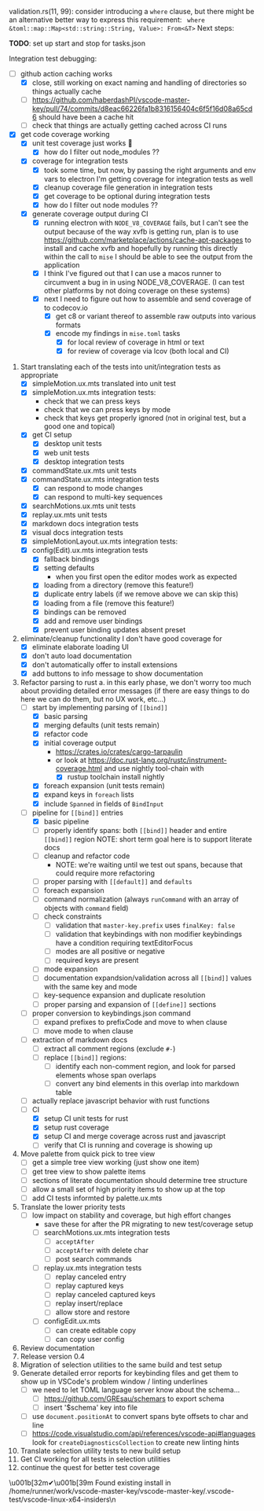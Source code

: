 validation.rs(11, 99): consider introducing a `where` clause, but there might be an alternative better way to express this requirement: ` where &toml::map::Map<std::string::String, Value>: From<&T>`
Next steps:

**TODO**: set up start and stop for tasks.json

Integration test debugging:
- [ ] github action caching works
    - [x] close, still working on exact naming and handling of directories so things actually cache
    - [ ] https://github.com/haberdashPI/vscode-master-key/pull/74/commits/d8eac66226fa1b8316156404c6f5f16d08a65cd6 should have been a cache hit
    - [ ] check that things are actually getting cached across CI runs
- [x] get code coverage working
    - [x] unit test coverage just works 🚀
        - [x] how do I filter out node_modules ??
    - [x] coverage for integration tests
        - [x] took some time, but now, by passing the right arguments and env vars to electron I'm getting coverage for integration tests as well
        - [x] cleanup coverage file generation in integration tests
        - [x] get coverage to be optional during integration tests
        - [x] how do I filter out node modules ??
    - [x] generate coverage output during CI
        - [x] running electron with `NODE_V8_COVERAGE` fails, but I can't
              see the output because of the way xvfb is getting run,
              plan is to use https://github.com/marketplace/actions/cache-apt-packages
              to install and cache xvfb and hopefully by running this
              directly within the call to `mise` I should be able to
              see the output from the application
        - [x] I think I've figured out that I can use a macos runner to circumvent a bug in
              in using NODE_V8_COVERAGE. (I can test other platforms by not doing coverage on these systems)
        - [x] next I need to figure out how to assemble and send coverage of to codecov.io
            - [x] get c8 or variant thereof to assemble raw outputs into various formats
            - [x] encode my findings in `mise.toml` tasks
                - [x] for local review of coverage in html or text
                - [x] for review of coverage via lcov (both local and CI)

1. Start translating each of the tests into unit/integration tests as appropriate
    - [x] simpleMotion.ux.mts translated into unit test
    - [x] simpleMotion.ux.mts integration tests:
        - check that we can press keys
        - check that we can press keys by mode
        - check that keys get properly ignored (not in original test, but a good one and topical)
    - [x] get CI setup
        - [x] desktop unit tests
        - [x] web unit tests
        - [x] desktop integration tests
    - [x] commandState.ux.mts unit tests
    - [x] commandState.ux.mts integration tests
        - [x] can respond to mode changes
        - [x] can respond to multi-key sequences
    - [x] searchMotions.ux.mts unit tests
    - [x] replay.ux.mts unit tests
    - [x] markdown docs integration tests
    - [x] visual docs integration tests
    - [x] simpleMotionLayout.ux.mts integration tests:
    - [X] config(Edit).ux.mts integration tests
        - [X] fallback bindings
        - [X] setting defaults
            - when you first open the editor modes work as expected
        - [X] loading from a directory (remove this feature!)
        - [X] duplicate entry labels (if we remove above we can skip this)
        - [X] loading from a file (remove this feature!)
        - [X] bindings can be removed
        - [X] add and remove user bindings
        - [X] prevent user binding updates absent preset
2. eliminate/cleanup functionality I don't have good coverage for
    - [X] eliminate elaborate loading UI
    - [X] don't auto load documentation
    - [X] don't automatically offer to install extensions
    - [X] add buttons to info message to show documentation
3. Refactor parsing to rust
    a. in this early phase, we don't worry too much about providing detailed error messages
       (if there are easy things to do here we can do them, but no UX work, etc...)
    - [ ] start by implementing parsing of `[[bind]]`
        - [X] basic parsing
        - [X] merging defaults (unit tests remain)
        - [X] refactor code
        - [X] initial coverage output
            - https://crates.io/crates/cargo-tarpaulin
            - or look at https://doc.rust-lang.org/rustc/instrument-coverage.html and use
            nightly tool-chain with
                - [X] rustup toolchain install nightly
        - [X] foreach expansion (unit tests remain)
        - [X] expand keys in `foreach` lists
        - [x] include `Spanned` in fields of `BindInput`
    - [ ] pipeline for `[[bind]]` entries
        - [X] basic pipeline
        - [ ] properly identify spans: both `[[bind]]` header and entire `[[bind]]` region
              NOTE: short term goal here is to support literate docs
        - [ ] cleanup and refactor code
            - NOTE: we're waiting until we test out spans, because that could require
              more refactoring
        - [ ] proper parsing with `[[default]]` and `defaults`
        - [ ] foreach expansion
        - [ ] command normalization (always `runCommand` with an array of objects with `command` field)
        - [ ] check constraints
            - [ ] validation that `master-key.prefix` uses `finalKey: false`
            - [ ] validation that keybindings with non modifier keybindings
              have a condition requiring textEditorFocus
            - [ ] modes are all positive or negative
            - [ ] required keys are present
        - [ ] mode expansion
        - [ ] documentation expandsion/validation across all `[[bind]]` values
              with the same key and mode
        - [ ] key-sequence expansion and duplicate resolution
        - [ ] proper parsing and expansion of `[[define]]` sections
    - [ ] proper conversion to keybindings.json command
        - [ ] expand prefixes to prefixCode and move to when clause
        - [ ] move mode to when clause
    - [ ] extraction of markdown docs
        - [ ] extract all comment regions (exclude `#-`)
        - [ ] replace `[[bind]]` regions:
            - [ ] identify each non-comment region, and look for parsed elements
                  whose span overlaps
            - [ ] convert any bind elements in this overlap into markdown table
    - [ ] actually replace javascript behavior with rust functions
    - [ ] CI
        - [x] setup CI unit tests for rust
        - [x] setup rust coverage
        - [x] setup CI and merge coverage across rust and javascript
        - [ ] verify that CI is running and coverage is showing up

4. Move palette from quick pick to tree view
    - [ ] get a simple tree view working (just show one item)
    - [ ] get tree view to show palette items
    - [ ] sections of literate documentation should determine tree structure
    - [ ] allow a small set of high priority items to show up at the top
    - [ ] add CI tests informted by palette.ux.mts
5. Translate the lower priority tests
    - [ ] low impact on stability and coverage, but high effort changes
        - save these for after the PR migrating to new test/coverage setup
        - [ ] searchMotions.ux.mts integration tests
            - [ ] `acceptAfter`
            - [ ] `acceptAfter` with delete char
            - [ ] post search commands
        - [ ] replay.ux.mts integration tests
            - [ ] replay canceled entry
            - [ ] replay captured keys
            - [ ] replay canceled captured keys
            - [ ] replay insert/replace
            - [ ] allow store and restore
        - [ ] configEdit.ux.mts
            - [ ] can create editable copy
            - [ ] can copy user config
6. Review documentation
7. Release version 0.4
8. Migration of selection utilities to the same build and test setup
9. Generate detailed error reports for keybinding files and get them to show
   up in VSCode's problem window / linting underlines
    - [ ] we need to let TOML language server know about the schema...
        - [ ] https://github.com/GREsau/schemars to export schema
        - [ ] insert '$schema' key into file
    - [ ] use `document.positionAt` to convert spans byte offsets to char and line
    - [ ] https://code.visualstudio.com/api/references/vscode-api#languages
        look for `createDiagnosticsCollection` to create new linting hints
10. Translate selection utility tests to new build setup
11. Get CI working for all tests in selection utilities
12. continue the quest for better test coverage

\u001b[32m✔\u001b[39m Found existing install in /home/runner/work/vscode-master-key/vscode-master-key/.vscode-test/vscode-linux-x64-insiders\n
